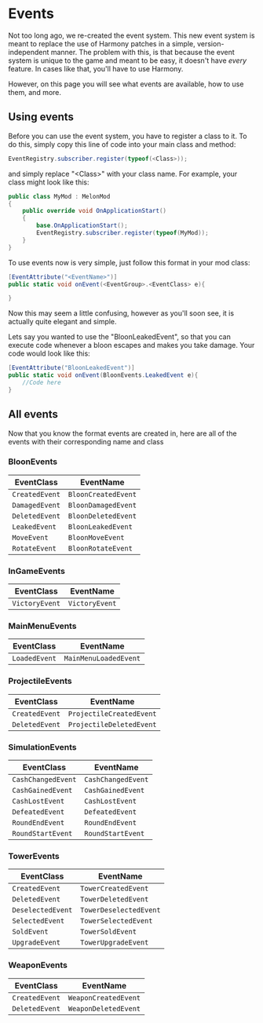 # Events
Not too long ago, we re-created the event system. This new event system is meant to replace the use of Harmony patches in a simple, version-independent manner. The problem with this, is that because the event system is unique to the game and meant to be easy, it doesn't have *every* feature. In cases like that, you'll have to use Harmony.

However, on this page you will see what events are available, how to use them, and more.

## Using events
Before you can use the event system, you have to register a class to it. To do this, simply copy this line of code into your main class and method:
```cs
EventRegistry.subscriber.register(typeof(<Class>));
```
and simply replace "\<Class\>" with your class name. For example, your class might look like this:
```cs
public class MyMod : MelonMod
{
    public override void OnApplicationStart()
    {
        base.OnApplicationStart();
        EventRegistry.subscriber.register(typeof(MyMod));
    }
}
```

To use events now is very simple, just follow this format in your mod class:
```cs
[EventAttribute("<EventName>")]
public static void onEvent(<EventGroup>.<EventClass> e){

}
```
Now this may seem a little confusing, however as you'll soon see, it is actually quite elegant and simple.

Lets say you wanted to use the "BloonLeakedEvent", so that you can execute code whenever a bloon escapes and makes you take damage. Your code would look like this:
```cs
[EventAttribute("BloonLeakedEvent")]
public static void onEvent(BloonEvents.LeakedEvent e){
    //Code here
}
```

## All events
Now that you know the format events are created in, here are all of the events with their corresponding name and class

### BloonEvents

| EventClass         | EventName                |
|--------------------|--------------------------|
| `CreatedEvent`     | `BloonCreatedEvent`      |
| `DamagedEvent`     | `BloonDamagedEvent`      |
| `DeletedEvent`     | `BloonDeletedEvent`      |
| `LeakedEvent`      | `BloonLeakedEvent`       |
| `MoveEvent`        | `BloonMoveEvent`         |
| `RotateEvent`      | `BloonRotateEvent`       |

### InGameEvents

| EventClass         | EventName              |
|--------------------|------------------------|
| `VictoryEvent`     | `VictoryEvent`         |

### MainMenuEvents

| EventClass         | EventName              |
|--------------------|------------------------|
| `LoadedEvent`      | `MainMenuLoadedEvent`|


### ProjectileEvents

| EventClass         | EventName                |
|--------------------|--------------------------|
| `CreatedEvent`     | `ProjectileCreatedEvent` |
| `DeletedEvent`     | `ProjectileDeletedEvent` |

### SimulationEvents
| EventClass         | EventName                |
|--------------------|--------------------------|
| `CashChangedEvent` | `CashChangedEvent`       |
| `CashGainedEvent`  | `CashGainedEvent`        |
| `CashLostEvent`    | `CashLostEvent`          |
| `DefeatedEvent`    | `DefeatedEvent`          |
| `RoundEndEvent`    | `RoundEndEvent`          |
| `RoundStartEvent`  | `RoundStartEvent`        |
### TowerEvents
| EventClass         | EventName                |
|--------------------|--------------------------|
| `CreatedEvent`     | `TowerCreatedEvent`      |
| `DeletedEvent`     | `TowerDeletedEvent`      |
| `DeselectedEvent`  | `TowerDeselectedEvent`   |
| `SelectedEvent`    | `TowerSelectedEvent`     |
| `SoldEvent`        | `TowerSoldEvent`         |
| `UpgradeEvent`     | `TowerUpgradeEvent`      |

### WeaponEvents
| EventClass       | EventName              |
|------------------|------------------------|
| `CreatedEvent`   | `WeaponCreatedEvent`   |
| `DeletedEvent`   | `WeaponDeletedEvent`   |